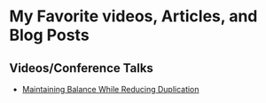 # My Favorite videos, Articles, and Blog Posts

## Videos/Conference Talks

- [Maintaining Balance While Reducing Duplication](https://www.youtube.com/watch?v=Is8ThG6Fetg)